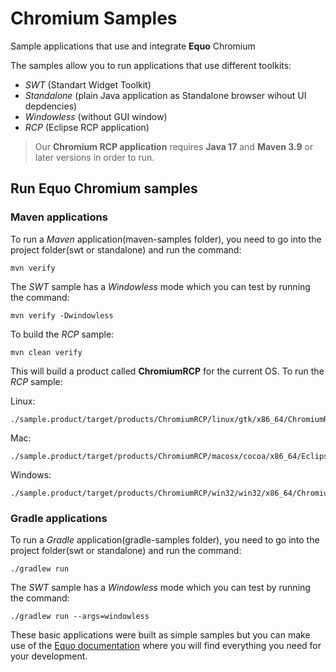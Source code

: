 # Chromium Samples


Sample applications that use and integrate **Equo** Chromium

The samples allow you to run applications that use different toolkits:

- *SWT* (Standart Widget Toolkit)
- *Standalone* (plain Java application as Standalone browser wihout UI depdencies)
- *Windowless* (without GUI window)
- *RCP* (Eclipse RCP application)

> Our **Chromium RCP application** requires **Java 17** and **Maven 3.9** or later versions in order to run.

## Run Equo Chromium samples

### Maven applications

To run a *Maven* application(maven-samples folder), you need to go into the project folder(swt or standalone) and run the command:

```
mvn verify
```

The *SWT* sample has a *Windowless* mode which you can test by running the command:

```
mvn verify -Dwindowless
```

To build the *RCP* sample:

```
mvn clean verify
```

This will build a product called **ChromiumRCP** for the current OS. To run the *RCP* sample:

Linux:

```
./sample.product/target/products/ChromiumRCP/linux/gtk/x86_64/ChromiumRCP
```

Mac:

```
./sample.product/target/products/ChromiumRCP/macosx/cocoa/x86_64/Eclipse.app/Contents/MacOS/ChromiumRCP
```

Windows:

```
./sample.product/target/products/ChromiumRCP/win32/win32/x86_64/ChromiumRCP.exe
```

### Gradle applications

To run a *Gradle* application(gradle-samples folder), you need to go into the project folder(swt or standalone) and run the command:

```
./gradlew run
```

The *SWT* sample has a *Windowless* mode which you can test by running the command:

```
./gradlew run --args=windowless
```


These basic applications were built as simple samples but you can make use of the [Equo documentation](https://docs.equo.dev/main/getting-started/introduction.html) where you will find everything you need for your development.

